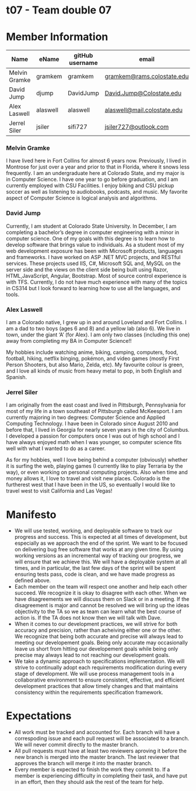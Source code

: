 # t07 - Team double 07

# Member Information

| Name | eName | gitHub username | email |
| ----------------- | ---------- | ---------- | ----------------------------------- |
| Melvin Gramke | gramkem | gramkem | gramkem@rams.colostate.edu |
| David Jump | djump | DavidJump | David.Jump@Colostate.edu |
| Alex Laswell | alaswell | alaswell | alaswell@mail.colostate.edu |
| Jerrel Siler | jsiler | sifi727 | jsiler727@outlook.com |

### Melvin Gramke
I have lived here in Fort Collins for almost 6 years now. Previously, I lived in Montrose for just over a year and prior to that in Florida, where it snows less frequently. I am an undergraduate here at Colorado State, and my major is in Computer Science. I have one year to go before graduation, and I am currently employed with CSU Facilities. I enjoy biking and CSU pickup soccer as well as listening to audiobooks, podcasts, and music. My favorite aspect of Computer Science is logical analysis and algorithms.

### David Jump

Currently, I am student at Colorado State University. In December, I am completing a bachelor’s degree in computer engineering with a minor in computer science. One of my goals with this degree is to learn how to develop software that brings value to individuals. As a student most of my web development exposure has been with Microsoft products, languages and frameworks. I have worked on ASP .NET MVC projects, and RESTful services. These projects used IIS, C#, Microsoft SQL and, MySQL on the server side and the views on the client side being built using Razor, HTML,JavaScript, Angular, Bootstrap. Most of source control experience is with TFS. Currently, I do not have much experience with many of the topics in CS314 but I look forward to learning how to use all the languages, and tools.

### Alex Laswell

I am a Colorado native, I grew up in and around Loveland and Fort Collins. I am a dad to two boys (ages 6 and 8) and a yellow lab (also 6). We live in town, under the giant ‘A’ (for Alex). I am only two classes (including this one) away from completing my BA in Computer Science!!

My hobbies include watching anime, biking, camping, computers, food, football, hiking, netflix binging, pokémon, and video games (mostly First Person Shooters, but also Mario, Zelda, etc). My favourite colour is green, and I love all kinds of music from heavy metal to pop, in both English and Spanish. 

### Jerrel Siler

I am originally from the east coast and lived in Pittsburgh, Pennsylvania for most of my life in a town southeast of Pittsburgh called McKeesport. I am currently majoring in two degrees: Computer Science and Applied Computing Technology. I have been in Colorado since August 2010 and before that, I lived in Georgia for nearly seven years in the city of Columbus. I developed a passion for computers once I was out of high school and I have always enjoyed math when I was younger, so computer science fits well with what I wanted to do as a career.

As for my hobbies, well I love being behind a computer (obviously) whether it is surfing the web, playing games (I currently like to play Terraria by the way), or even working on personal computing projects. Also when time and money allows it, I love to travel and visit new places. Colorado is the furtherest west that I have been in the US, so eventually I would like to travel west to visit California and Las Vegas!

# Manifesto

* We will use tested, working, and deployable software to track our progress and success. This is expected at all times of development, but especially as we approach the end of the sprint. We want to be focused on delivering bug free software that works at any given time. By using working versions as an incremental way of tracking our progress, we will ensure that we achieve this. We will have a deployable system at all times, and in particular, the last few days of the sprint will be spent ensuring tests pass, code is clean, and we have made progress as defined above.
* Each member on the team will respect one another and help each other succeed.  We recognize it is okay to disagree with each other. When we have disagreements we will discuss them on Slack or in a meeting. If the disagreement is major and cannot be resolved we will bring up the ideas objectivity to the TA so we as team can learn what the best course of action is. If the TA does not know then we will talk with Dave. 
* When it comes to our development practices, we will strive for both accuracy and precision, rather than acheiving either one or the other. We recognize that being both accurate and precise will always lead to meeting our developement goals. Being only accurate may occasionally leave us short from hitting our developement goals while being only precise may always lead to not reaching our development goals.
* We take a dynamic approach to specifications implementation. We will strive to continually adopt each requirements modification during every stage of development. We will use process management tools in a collaborative environment to ensure consistent, effective, and efficient development practices that allow timely changes and that maintains consistency within the requirements specification framework. 

# Expectations


* All work must be tracked and accounted for. Each branch will have a correspoding issue and each pull request will be associated to a branch. We will never commit directly to the master branch. 
* All pull requests must have at least two reviewers aproving it before the new branch is merged into the master branch. The last reviewer that approves the branch will merge it into the master branch.
* Every member is expected to finish the work they commit to. If a member is experiencing difficulty in completing their task, and have put in an effort, then they should ask the rest of the team for help.
